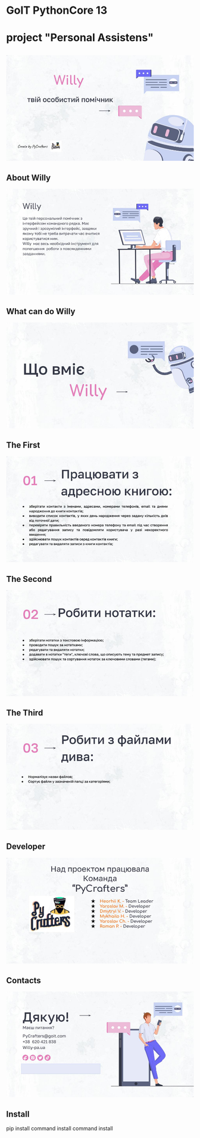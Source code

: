 # GoIT PythonCore 13
# project "Personal Assistens"
##
![Willy_personal_assistance](img/slide_1.jpg)
## About Willy
![Willy_about](img/slide_2.jpg)
## What can do Willy
![Willy_what_can_do](img/slide_3.jpg)
## The First
![Willy_01](img/slide_4.jpg)
## The Second
![Willy_02](img/slide_5.jpg)
## The Third
![Willy_03](img/slide_6.jpg)
## Developer
![Willy_04](img/slide_7.jpg)
## Contacts
![PyCrafters_contacts](img/slide_8.jpg)
## Install
pip install
command install
command install
